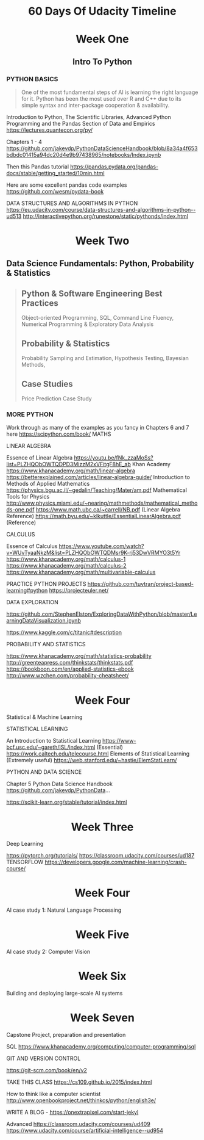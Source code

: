 <center> <h1>60 Days Of Udacity Timeline</h1> </center>
<center> <h1>Week One</h1> </center>
<center> <h2>Intro To Python</h2> </center>

### PYTHON BASICS
>One of the most fundamental steps of AI is learning
the right language for it. Python has been the most
used over R and C++ due to its simple syntax and
inter-package cooperation & availability.


Introduction to Python, The Scientific Libraries, Advanced Python Programming and the Pandas Section of Data and Empirics https://lectures.quantecon.org/py/

Chapters 1 - 4 https://github.com/jakevdp/PythonDataScienceHandbook/blob/8a34a4f653bdbdc01415a94dc20d4e9b97438965/notebooks/Index.ipynb

Then this Pandas tutorial https://pandas.pydata.org/pandas-docs/stable/getting_started/10min.html

Here are some excellent pandas code examples https://github.com/wesm/pydata-book

DATA STRUCTURES AND ALGORITHMS IN PYTHON
https://eu.udacity.com/course/data-structures-and-algorithms-in-python--ud513
http://interactivepython.org/runestone/static/pythonds/index.html


<center> <h1>Week Two</h1> </center>

## Data Science Fundamentals: Python, Probability & Statistics 

> ## Python & Software Engineering Best Practices
>Object-oriented Programming,
SQL,
Command Line Fluency,
Numerical Programming & Exploratory Data Analysis
> ## Probability & Statistics
>Probability
Sampling and Estimation,
Hypothesis Testing,
Bayesian Methods,
> ## Case Studies
> Price Prediction Case Study

### MORE PYTHON

Work through as many of the examples as you fancy in Chapters 6 and 7 here https://scipython.com/book/
MATHS

LINEAR ALGEBRA 

Essence of Linear Algebra https://youtu.be/fNk_zzaMoSs?list=PLZHQObOWTQDPD3MizzM2xVFitgF8hE_ab
Khan Academy https://www.khanacademy.org/math/linear-algebra
https://betterexplained.com/articles/linear-algebra-guide/
Introduction to Methods of Applied Mathematics https://physics.bgu.ac.il/~gedalin/Teaching/Mater/am.pdf
Mathematical Tools for Physics http://www.physics.miami.edu/~nearing/mathmethods/mathematical_methods-one.pdf
https://www.math.ubc.ca/~carrell/NB.pdf (Linear Algebra Reference)
https://math.byu.edu/~klkuttle/EssentialLinearAlgebra.pdf (Reference)

CALCULUS

Essence of Calculus https://www.youtube.com/watch?v=WUvTyaaNkzM&list=PLZHQObOWTQDMsr9K-rj53DwVRMYO3t5Yr
https://www.khanacademy.org/math/calculus-1
https://www.khanacademy.org/math/calculus-2
https://www.khanacademy.org/math/multivariable-calculus

PRACTICE PYTHON PROJECTS
https://github.com/tuvtran/project-based-learning#python
https://projecteuler.net/

DATA EXPLORATION

https://github.com/StephenElston/ExploringDataWithPython/blob/master/LearningDataVisualization.ipynb

https://www.kaggle.com/c/titanic#description

PROBABILITY AND STATISTICS

https://www.khanacademy.org/math/statistics-probability
http://greenteapress.com/thinkstats/thinkstats.pdf
https://bookboon.com/en/applied-statistics-ebook
http://www.wzchen.com/probability-cheatsheet/

<center> <h1>Week Four</h1> </center>
Statistical & Machine Learning

STATISTICAL LEARNING 

An Introduction to Statistical Learning https://www-bcf.usc.edu/~gareth/ISL/index.html (Essential)
https://work.caltech.edu/telecourse.html
Elements of Statistical Learning (Extremely useful)
https://web.stanford.edu/~hastie/ElemStatLearn/ 

PYTHON AND DATA SCIENCE

Chapter 5 Python Data Science Handbook https://github.com/jakevdp/PythonData...

https://scikit-learn.org/stable/tutorial/index.html


<center> <h1>Week Three</h1> </center>
Deep Learning

https://pytorch.org/tutorials/
https://classroom.udacity.com/courses/ud187
TENSORFLOW
https://developers.google.com/machine-learning/crash-course/


<center> <h1>Week Four</h1> </center>

AI case study 1: Natural Language Processing

<center> <h1>Week Five</h1> </center>
AI case study 2: Computer Vision

<center> <h1>Week Six</h1> </center>
Building and deploying large-scale AI systems

<center> <h1>Week Seven</h1> </center>
Capstone Project, preparation and presentation













SQL
https://www.khanacademy.org/computing/computer-programming/sql

GIT AND VERSION CONTROL

https://git-scm.com/book/en/v2 

TAKE THIS CLASS
https://cs109.github.io/2015/index.html



How to think like a computer scientist http://www.openbookproject.net/thinkcs/python/english3e/

WRITE A BLOG - https://onextrapixel.com/start-jekyl


Advanced
https://classroom.udacity.com/courses/ud409
https://www.udacity.com/course/artificial-intelligence--ud954
